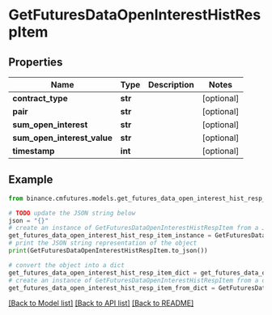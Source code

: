 # GetFuturesDataOpenInterestHistRespItem


## Properties

Name | Type | Description | Notes
------------ | ------------- | ------------- | -------------
**contract_type** | **str** |  | [optional] 
**pair** | **str** |  | [optional] 
**sum_open_interest** | **str** |  | [optional] 
**sum_open_interest_value** | **str** |  | [optional] 
**timestamp** | **int** |  | [optional] 

## Example

```python
from binance.cmfutures.models.get_futures_data_open_interest_hist_resp_item import GetFuturesDataOpenInterestHistRespItem

# TODO update the JSON string below
json = "{}"
# create an instance of GetFuturesDataOpenInterestHistRespItem from a JSON string
get_futures_data_open_interest_hist_resp_item_instance = GetFuturesDataOpenInterestHistRespItem.from_json(json)
# print the JSON string representation of the object
print(GetFuturesDataOpenInterestHistRespItem.to_json())

# convert the object into a dict
get_futures_data_open_interest_hist_resp_item_dict = get_futures_data_open_interest_hist_resp_item_instance.to_dict()
# create an instance of GetFuturesDataOpenInterestHistRespItem from a dict
get_futures_data_open_interest_hist_resp_item_from_dict = GetFuturesDataOpenInterestHistRespItem.from_dict(get_futures_data_open_interest_hist_resp_item_dict)
```
[[Back to Model list]](../README.md#documentation-for-models) [[Back to API list]](../README.md#documentation-for-api-endpoints) [[Back to README]](../README.md)


